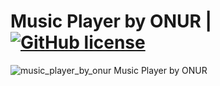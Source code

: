 # Music Player by ONUR | [![GitHub license](https://img.shields.io/github/license/Naereen/StrapDown.js.svg)](https://github.com/onuratakan/Music-Player-by-ONUR/blob/master/LICENSE)
![music_player_by_onur](https://repository-images.githubusercontent.com/330669890/e8d31680-59b6-11eb-9749-2528c4476422)
Music Player by ONUR
